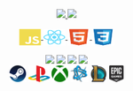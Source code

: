 <div align="center">
  <a href="https://github.com/falsolento">
  <img height="180em" src="https://github-readme-stats.vercel.app/api?username=falsolento&show_icons=true&theme=merko&include_all_commits=true&count_private=true"/>
  <img height="180em" src="https://github-readme-stats.vercel.app/api/top-langs/?username=falsolento&layout=compact&langs_count=7&theme=merko"/>
</div>

<div style="display: inline_block" align="center"><br>
  <img align="center" alt="Raupp-Js" height="30" width="40" src="https://raw.githubusercontent.com/devicons/devicon/master/icons/javascript/javascript-plain.svg">
  <img align="center" alt="Raupp-React" height="30" width="40" src="https://raw.githubusercontent.com/devicons/devicon/master/icons/react/react-original.svg">
  <img align="center" alt="Raupp-HTML" height="30" width="40" src="https://raw.githubusercontent.com/devicons/devicon/master/icons/html5/html5-original.svg">
  <img align="center" alt="Raupp-CSS" height="30" width="40" src="https://raw.githubusercontent.com/devicons/devicon/master/icons/css3/css3-original.svg">
</div><br>
  
 
<div align="center"> 
  <a href="https://instagram.com/joaoraupp" target="_blank"><img src="https://img.shields.io/badge/-Instagram-%23E4405F?style=for-the-badge&logo=instagram&logoColor=white" target="_blank"></a>
 	<a href="https://www.twitch.tv/jaocavera" target="_blank"><img src="https://img.shields.io/badge/Twitch-9146FF?style=for-the-badge&logo=twitch&logoColor=white" target="_blank"></a>
  <a href = "mailto:joaoraupp3@gmail.com"><img src="https://img.shields.io/badge/-Gmail-%23333?style=for-the-badge&logo=gmail&logoColor=white" target="_blank"></a>
  <a href="https://www.linkedin.com/in/joão-raupp-17699a18b" target="_blank"><img src="https://img.shields.io/badge/-LinkedIn-%230077B5?style=for-the-badge&logo=linkedin&logoColor=white" target="_blank"></a> 

<div align="center">
<a href="https://steamcommunity.com/profiles/76561199299121058/" target="blank"><img align="center" src="https://github.com/falsolento/falsolento/blob/main/Game%20Icons/Steam.png" height="30" /></a>  
<a href=" " target="blank"><img align="center" src="https://github.com/falsolento/falsolento/blob/main/Game%20Icons/PS.png" height="30" /></a> 
<a href=" " target="blank"><img align="center" src="https://github.com/falsolento/falsolento/blob/main/Game%20Icons/Xbox.png" height="30" /></a>
<a href=" " target="blank"><img align="center" src="https://github.com/falsolento/falsolento/blob/main/Game%20Icons/Battlenet.png" height="30" /></a>
<a href=" " target="blank"><img align="center" src="https://github.com/falsolento/falsolento/blob/main/Game%20Icons/LoL.png" height="30" /></a> 
<a href=" " target="blank"><img align="center" src="https://github.com/falsolento/falsolento/blob/main/Game%20Icons/Epic.png" height="30" /></a> 
</div>
